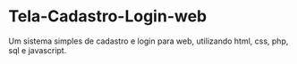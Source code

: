 # Tela-Cadastro-Login-web
Um sistema simples de cadastro e login para web, utilizando html, css, php, sql e javascript.
